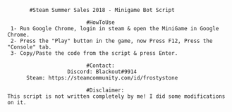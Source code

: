            #Steam Summer Sales 2018 - Minigame Bot Script
          
                             #HowToUse
     1- Run Google Chrome, login in steam & open the MiniGame in Google Chrome.
     2- Press the "Play" button in the game, now Press F12, Press the "Console" tab.
     3- Copy/Paste the code from the script & press Enter.
     
                             #Contact:
                       Discord: Blackout#9914
          Steam: https://steamcommunity.com/id/frostystone
          
                             #Disclaimer:
    This script is not written completely by me! I did some modifications on it.
